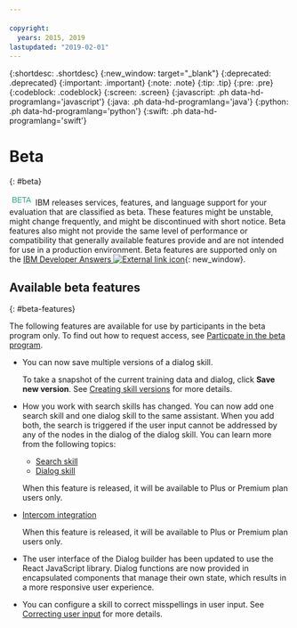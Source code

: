 ```yaml
---

copyright:
  years: 2015, 2019
lastupdated: "2019-02-01"
---
```


{:shortdesc: .shortdesc}
{:new_window: target="_blank"}
{:deprecated: .deprecated}
{:important: .important}
{:note: .note}
{:tip: .tip}
{:pre: .pre}
{:codeblock: .codeblock}
{:screen: .screen}
{:javascript: .ph data-hd-programlang='javascript'}
{:java: .ph data-hd-programlang='java'}
{:python: .ph data-hd-programlang='python'}
{:swift: .ph data-hd-programlang='swift'}

# Beta
{: #beta}

![Beta](images/beta.png) IBM releases services, features, and language support for your evaluation that are classified as beta. These features might be unstable, might change frequently, and might be discontinued with short notice. Beta features also might not provide the same level of performance or compatibility that generally available features provide and are not intended for use in a production environment. Beta features are supported only on the [IBM Developer Answers ![External link icon](../../icons/launch-glyph.svg "External link icon")](https://developer.ibm.com/answers/topics/watson-assistant/){: new_window}.

## Available beta features
{: #beta-features}

The following features are available for use by participants in the beta program only. To find out how to request access, see [Particpate in the beta program](feedback.html#feedback-beta).

- You can now save multiple versions of a dialog skill.

  To take a snapshot of the current training data and dialog, click **Save new version**. See [Creating skill versions](beta-versions.html) for more details.

- How you work with search skills has changed. You can now add one search skill and one dialog skill to the same assistant. When you add both, the search is triggered if the user input cannot be addressed by any of the nodes in the dialog of the dialog skill. You can learn more from the following topics:
  - [Search skill](beta-skill-search-add.html)
  - [Dialog skill](beta-skill-dialog-add.html)

  When this feature is released, it will be available to Plus or Premium plan users only.

- [Intercom integration](beta-deploy-intercom.html)

  When this feature is released, it will be available to Plus or Premium plan users only.

- The user interface of the Dialog builder has been updated to use the React JavaScript library. Dialog functions are now provided in encapsulated components that manage their own state, which results in a more responsive user experience.

- You can configure a skill to correct misspellings in user input. See [Correcting user input](beta-spell-check.html) for more details.